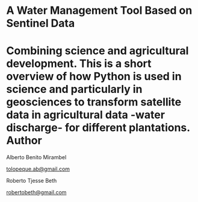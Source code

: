 A Water Management Tool Based on Sentinel Data 
===============================================

Combining science and agricultural development. 
This is a short overview of how Python is used in science and particularly in geosciences to transform satellite data in agricultural data -water discharge- for different plantations. 
Author
========
Alberto Benito Mirambel

tolopeque.ab@gmail.com

Roberto Tjesse Beth

robertobeth@gmail.com
